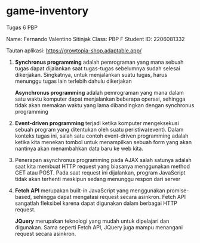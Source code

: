 # game-inventory
Tugas 6 PBP

Name: Fernando Valentino Sitinjak
Class: PBP F
Student ID: 2206081332

Tautan aplikasi: https://growtopia-shop.adaptable.app/

1. **Synchronus programming** adalah pemrograman yang mana sebuah tugas dapat dijalankan saat tugas-tugas sebelumnya sudah selesai dikerjakan. Singkatnya, untuk menjalankan suatu tugas, harus menunggu tugas lain terlebih dahulu dikerjakan

   **Asynchronus programming** adalah pemrograman yang mana dalam satu waktu komputer dapat menjalankan beberapa operasi, sehingga tidak akan memakan waktu yang lama dibandingkan dengan synchronus programming

2. **Event-driven programming** terjadi ketika komputer mengeksekusi sebuah program yang ditentukan oleh suatu peristiwa(event). Dalam konteks tugas ini, salah satu contoh event-driven programming adalah ketika kita menekan tombol untuk menampilkan sebuah form yang akan nantinya akan menambahkan data baru ke web kita.

3. Penerapan asynchronus programming pada AJAX salah satunya adalah saat kita membuat HTTP request yang biasanya menggunakan method GET atau POST. Pada saat request ini dijalankan, program JavaScript tidak akan terhenti meskipun sedang menunggu respon dari server

4. **Fetch API** merupakan built-in JavaScript yang menggunakan promise-based, sehingga dapat mengatasi request secara asinkron. Fetch API sangatlah fleksibel karena dapat digunakan dalam berbagai HTTP request.

   **JQuery** merupakan teknologi yang mudah untuk dipelajari dan digunakan. Sama seperti Fetch API, JQuery juga mampu menangani request secara asinkron.

